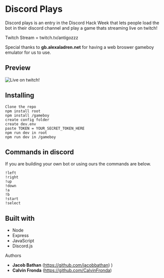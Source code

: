 # Discord Plays

Discord plays is an entry in the Discord Hack Week that lets people load the bot in their discord channel and play a game thats streaming live on twitch! 

Twitch Stream = twitch.tv/antigozzz

Special thanks to **gb.alexaladren.net** for having a web broswer gameboy emulator for us to use. 

## Preview 
![Live on twitch!](readme.gif)
## Installing 

```
Clone the repo
npm install root
npm install /gameboy
create config folder
create dev.env
paste TOKEN = YOUR_SECRET_TOKEN_HERE
npm run dev in root 
npm run dev in /gameboy

```
## Commands in discord

If you are building your own bot or using ours the commands are below. 

```
!left 
!right 
!up
!down
!a
!b
!start 
!select
```

## Built with 
* Node
* Express
* JavaScript
* Discord.js

Authors 
* **Jacob Bathan** (https://github.com/jacobbathan) )
* **Calvin Fronda** (https://github.com/CalvinFronda)
